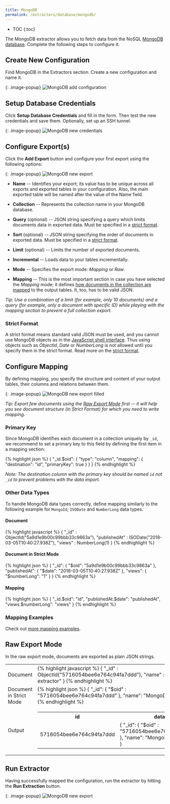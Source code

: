 ```yaml
---
title: MongoDB
permalink: /extractors/database/mongodb/
---
```


* TOC
{:toc}

The MongoDB extractor allows you to fetch data from the NoSQL [MongoDB database](https://www.mongodb.com/).
Complete the following steps to configure it.

## Create New Configuration

Find MongoDB in the Extractors section. Create a new configuration and name it.

{: .image-popup}
![MongoDB add configuration](/extractors/database/mongodb/01-add-configuration.png)


## Setup Database Credentials

Click **Setup Database Credentials** and fill in the form. Then test the new credentials and save them.
Optionally, set up an SSH tunnel.

{: .image-popup}
![MongoDB new credentials](/extractors/database/mongodb/02-new-credentials.png)

## Configure Export(s)

Click the **Add Export** button and configure your first export using the following options:

{: .image-popup}
![MongoDB new export](/extractors/database/mongodb/03-new-export.png)

- **Name** -- Identifies your export; its value has to be unique across all exports and exported tables in
your configuration. Also, the main exported table will be named after the value of the Name field.

- **Collection** -- Represents the collection name in your MongoDB database.

- **Query** (optional) -- JSON string specifying a query which limits documents data in exported data.
Must be specified in a [strict format](#strict-format).

- **Sort** (optional) -- JSON string specifying the order of documents in exported data.
Must be specified in a [strict format](#strict-format).

- **Limit** (optional) -- Limits the number of exported documents.

- **Incremental** -- Loads data to your tables incrementally.

- **Mode** -- Specifies the export mode: *Mapping* or *Raw*.

- **Mapping** -- This is the most important section in case you have selected the *Mapping* mode; 
it defines [how documents in the collection are mapped](#configure-mapping) to the output tables.
It, too, has to be valid JSON. 

*Tip: Use a combination of a limit (for example, only 10 documents) and a query (for example, 
only a document with specific ID) while playing with the mapping section to prevent a full collection export.*

### Strict Format

A strict format means standard valid JSON must be used, and you cannot use MongoDB objects as in the
[JavaScript shell interface](https://docs.mongodb.com/v3.2/reference/program/mongo/#bin.mongo).
Thus using objects such as *ObjectId*, *Date* or *NumberLong* is not allowed until you specify them
in the strict format. Read more on the [strict format](https://docs.mongodb.com/v3.2/reference/mongodb-extended-json/).

## Configure Mapping

By defining mapping, you specify the structure and content of your output tables, 
their columns and relations between them.

{: .image-popup}
![MongoDB new export filled](/extractors/database/mongodb/04-new-export-filled.png)

*Tip: Export few documents using the [Raw Export Mode](#raw-export-mode) first -- it will help you see
document structure (in Strict Format) for which you need to write mapping.*

### Primary Key

Since MongoDB identifies each document in a collection uniquely by `_id`, we recommend to set
a primary key to this field by defining the first item in a mapping section:

{% highlight json %}
{
    "_id.$oid": {
        "type": "column",
        "mapping": {
            "destination": "id",
            "primaryKey": true
        }
    }
}
{% endhighlight %}

*Note: The destination column with the primary key should be named `id` not `_id` to prevent problems with
the data import.*


### Other Data Types

To handle MongoDB data types correctly, define mapping similarly to the following example for
`MongoId`, `ISODate` and `NumberLong` data types.

#### Document

{% highlight javascript %}
{
    "_id" : ObjectId("5a9d1e9b00c99bbb33c9863a"),
    "publishedAt" : ISODate("2018-03-05T10:40:27.938Z"),
    "views" : NumberLong(1)
}
{% endhighlight %}

#### Document in Strict Mode

{% highlight json %}
{
    "_id": {
        "$oid": "5a9d1e9b00c99bbb33c9863a"
    },
    "publishedAt": {
        "$date": "2018-03-05T10:40:27.938Z"
    },
    "views": {
        "$numberLong": "1"
    }
}
{% endhighlight %}

#### Mapping

{% highlight json %}
{
    "_id.$oid": "id",
    "publishedAt.$date": "publishedAt",
    "views.$numberLong": "views"
}
{% endhighlight %}

### Mapping Examples

Check out [more mapping examples](/extractors/database/mongodb/mapping/).

## Raw Export Mode

In the raw export mode, documents are exported as plain JSON strings.

<table class="table table-bordered">
<tr>
<td>Document</td>
<td>
{% highlight javascript %}
{
    "_id" : ObjectId("5716054bee6e764c94fa7ddd"),
    "name" : "MongoDB extractor"
}
{% endhighlight %}
</td>
</tr>
<tr>
<td>Document in Strict Mode</td>
<td>
{% highlight json %}
{
    "_id": {
        "$oid" : "5716054bee6e764c94fa7ddd"
    },
    "name": "MongoDB extractor"
}
{% endhighlight %}
</td>
</tr>
<tr>
<td>Output</td>
<td>

<table>
<tr><th>id</th><th>data</th></tr>
<tr>
<td>5716054bee6e764c94fa7ddd</td>
<td>
{
    "_id": {
        "$oid" : "5716054bee6e764c94fa7ddd"
    },
    "name": "MongoDB extractor"
}
</td>
</tr>
</table>

</td>
</tr>
</table>

## Run Extractor

Having successfully mapped the configuration, run the extractor by hitting the **Run Extraction** button.

{: .image-popup}
![MongoDB new export](/extractors/database/mongodb/05-exports-index.png)


